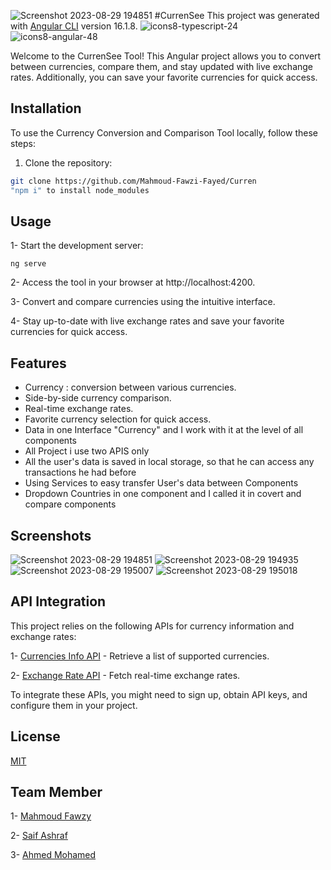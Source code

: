 ![Screenshot 2023-08-29 194851](https://github.com/Mahmoud-Fawzi-Fayed/Curren/assets/100167897/29237e7c-1711-4369-bd2b-1448a6b16aa1) #CurrenSee
This project was generated with [Angular CLI](https://github.com/angular/angular-cli) version 16.1.8.
![icons8-typescript-24](https://github.com/Mahmoud-Fawzi-Fayed/Curren/assets/100167897/b2ca801d-b68f-4a79-baec-510ede90a17b)
![icons8-angular-48](https://github.com/Mahmoud-Fawzi-Fayed/Curren/assets/100167897/a5c0de21-6252-44cb-a00e-c32b25a6ffdd)

Welcome to the CurrenSee Tool! This Angular project allows you to convert between currencies, compare them, and stay updated with live exchange rates. Additionally, you can save your favorite currencies for quick access.

## Installation
To use the Currency Conversion and Comparison Tool locally, follow these steps:

1. Clone the repository:
```bash
git clone https://github.com/Mahmoud-Fawzi-Fayed/Curren
"npm i" to install node_modules
```

## Usage
1- Start the development server:
```angular
ng serve
```
2- Access the tool in your browser at http://localhost:4200.

3- Convert and compare currencies using the intuitive interface.

4- Stay up-to-date with live exchange rates and save your favorite currencies for quick access.

## Features
- Currency : conversion between various currencies.
- Side-by-side currency comparison.
- Real-time exchange rates.
- Favorite currency selection for quick access.
- Data in one Interface "Currency" and I work with it at the level of all components
- All Project i use two APIS only
- All the user's data is saved in local storage, so that he can access any transactions he had before
- Using Services to easy transfer User's data between Components
- Dropdown Countries in one component and I called it in covert and compare components

## Screenshots
![Screenshot 2023-08-29 194851](https://github.com/Mahmoud-Fawzi-Fayed/Curren/assets/100167897/f3d81765-61b8-405d-a868-dbd6c5783a6b)
![Screenshot 2023-08-29 194935](https://github.com/Mahmoud-Fawzi-Fayed/Curren/assets/100167897/1946e468-4dce-490d-b53d-6b5a43de3772)
![Screenshot 2023-08-29 195007](https://github.com/Mahmoud-Fawzi-Fayed/Curren/assets/100167897/195600f5-c7e8-4ac5-bfe9-c544bc981084)
![Screenshot 2023-08-29 195018](https://github.com/Mahmoud-Fawzi-Fayed/Curren/assets/100167897/a28af1d1-719b-45d8-8789-c34d91fc75dd)






## API Integration
This project relies on the following APIs for currency information and exchange rates:



1- [Currencies Info API](https://bmgraduationproject-production.up.railway.app/api/v1/currencies-info/currencies) - Retrieve a list of supported currencies.

2- [Exchange Rate API](https://bmgraduationproject-production.up.railway.app/api/v1/exchange-rate/currency-exchangeRate/USD) - Fetch real-time exchange rates.

To integrate these APIs, you might need to sign up, obtain API keys, and configure them in your project.

## License

[MIT](https://choosealicense.com/licenses/mit/)

## Team Member
1- [Mahmoud Fawzy](https://github.com/Mahmoud-Fawzi-Fayed)

2- [Saif Ashraf](https://github.com/SaifAshraf22)

3- [Ahmed Mohamed](https://github.com/aboameen230)
